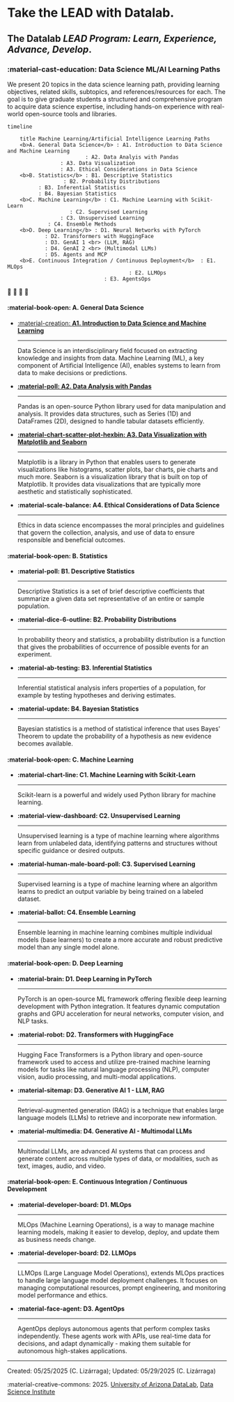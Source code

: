 # Take the LEAD with Datalab.

## The Datalab _LEAD Program: Learn, Experience, Advance, Develop_.

### :material-cast-education: Data Science ML/AI Learning Paths

We present 20 topics in the data science learning path, providing learning objectives, related skills, subtopics, and references/resources for each. The goal is to give graduate students a structured and comprehensive program to acquire data science expertise, including hands-on experience with real-world open-source tools and libraries.


```mermaid
timeline

    title Machine Learning/Artificial Intelligence Learning Paths
    <b>A. General Data Science</b> : A1. Introduction to Data Science and Machine Learning
    	    	 	     : A2. Data Analyis with Pandas
			     : A3. Data Visualization
			     : A3. Ethical Considerations in Data Science
    <b>B. Statistics</b> : B1. Descriptive Statistics
                  : B2. Probability Distributions
		  : B3. Inferential Statistics
		  : B4. Bayesian Statistics
    <b>C. Machine Learning</b> : C1. Machine Learning with Scikit-Learn
       	       		: C2. Supervised Learning
	        	 : C3. Unsupervised Learning
			 : C4. Ensemble Methods
    <b>D. Deep Learning</b> : D1. Neural Networks with PyTorch
		    : D2. Transformers with HuggingFace
		    : D3. GenAI 1 <br> (LLM, RAG) 
		    : D4. GenAI 2 <br> (Multimodal LLMs)
		    : D5. Agents and MCP
    <b>E. Continuous Integration / Continuous Deployment</b>  : E1. MLOps
       		  	      		   	       : E2. LLMOps
						       : E3. AgentsOps
```

:construction: :construction: :construction: :construction: 


#### :material-book-open: A. General Data Science

<!--
[**A1: Introduction to Data Science and Machine Learning**](mlpaths/A1_Intro_to_DataScience_and_ML.md)
-->

<div class="grid cards" markdown>

-   [:material-creation: **A1. Introduction to Data Science and Machine Learning**](mlpaths/A1_Intro_to_DataScience_and_ML.md)

    ---

    <p>Data Science is an interdisciplinary field focused on extracting knowledge and insights from data. Machine Learning (ML), a key component of Artificial Intelligence (AI), enables systems to learn from data to make decisions or predictions.</p>


-   [<b>:material-poll: A2. Data Analysis with Pandas</b>](mlpaths/A2_Python_for_DataScience.md)

    ---

    <p>Pandas is an open-source Python library used for data manipulation and analysis. It provides data structures, such as Series (1D) and DataFrames (2D), designed to handle tabular datasets efficiently. 


-   [<b>:material-chart-scatter-plot-hexbin: A3. Data Visualization with Matplotlib and Seaborn</b>](mlpaths/A2_Python_for_DataScience.md)

    ---

    <p>Matplotlib is a library in Python that enables users to generate visualizations like histograms, scatter plots, bar charts, pie charts and much more. Seaborn is a visualization library that is built on top of Matplotlib. It provides data visualizations that are typically more aesthetic and statistically sophisticated.
 

-   <b>:material-scale-balance: A4. Ethical Considerations of Data Science</b>

    ---

    <p>Ethics in data science encompasses the moral principles and guidelines that govern the collection, analysis, and use of data to ensure responsible and beneficial outcomes. 

</div>

####  :material-book-open: B. Statistics

<div class="grid cards" markdown>

-   <b> :material-poll: B1. Descriptive Statistics</b>

    ---

    <p>Descriptive Statistics is a set of brief descriptive coefficients that summarize a given data set representative of an entire or sample population.

-   <b> :material-dice-6-outline: B2. Probability Distributions</b>

    ---

    <p>In probability theory and statistics, a probability distribution is a function that gives the probabilities of occurrence of possible events for an experiment.

-   <b> :material-ab-testing: B3. Inferential Statistics</b>

    ---

    <p>Inferential statistical analysis infers properties of a population, for example by testing hypotheses and deriving estimates.

-   <b> :material-update: B4. Bayesian Statistics</b>

    ---

    <p>Bayesian statistics is a method of statistical inference that uses Bayes' Theorem to update the probability of a hypothesis as new evidence becomes available. 


</div>


####  :material-book-open: C. Machine Learning

<div class="grid cards" markdown>

-   <b> :material-chart-line: C1. Machine Learning with Scikit-Learn</b>

    ---

    <p>Scikit-learn is a powerful and widely used Python library for machine learning. 

-   <b> :material-view-dashboard: C2. Unsupervised Learning</b>

    ---

    <p>Unsupervised learning is a type of machine learning where algorithms learn from unlabeled data, identifying patterns and structures without specific guidance or desired outputs.

-   <b> :material-human-male-board-poll: C3. Supervised Learning</b>

    ---

    <p>Supervised learning is a type of machine learning where an algorithm learns to predict an output variable by being trained on a labeled dataset. 

-   <b> :material-ballot: C4. Ensemble Learning</b>

    ---

    <p>Ensemble learning in machine learning combines multiple individual models (base learners) to create a more accurate and robust predictive model than any single model alone. 




</div>

####  :material-book-open: D. Deep Learning

<div class="grid cards" markdown>

-   <b>  :material-brain: D1. Deep Learning in PyTorch </b>

    ---

    <p>PyTorch is an open-source ML framework offering flexible deep learning development with Python integration. It features dynamic computation graphs and GPU acceleration for neural networks, computer vision, and NLP tasks.
    

-   <b> :material-robot: D2. Transformers with HuggingFace</b>

    ---

    <p>Hugging Face Transformers is a Python library and open-source framework used to access and utilize pre-trained machine learning models for tasks like natural language processing (NLP), computer vision, audio processing, and multi-modal applications. 


-   <b> :material-sitemap:  D3. Generative AI 1 - LLM, RAG</b>

    ---

    <p>Retrieval-augmented generation (RAG) is a technique that enables large language models (LLMs) to retrieve and incorporate new information. 


-   <b> :material-multimedia: D4. Generative AI - Multimodal LLMs </b>

    ---

    <p>Multimodal LLMs, are advanced AI systems that can process and generate content across multiple types of data, or modalities, such as text, images, audio, and video. 


</div>

####  :material-book-open: E. Continuous Integration / Continuous Development

<div class="grid cards" markdown>

-   <b> :material-developer-board: D1. MLOps</b>

    ---

    <p>MLOps (Machine Learning Operations), is a way to manage machine learning models, making it easier to develop, deploy, and update them as business needs change.

-   <b> :material-developer-board: D2. LLMOps</b>

    ---

    <p> LLMOps (Large Language Model Operations), extends MLOps practices to handle large language model deployment challenges. It focuses on managing computational resources, prompt engineering, and monitoring model performance and ethics.


-   <b> :material-face-agent: D3. AgentOps</b>

    ---

    <p>AgentOps deploys autonomous agents that perform complex tasks independently. These agents work with APIs, use real-time data for decisions, and adapt dynamically - making them suitable for autonomous high-stakes applications.


</div>


***

Created: 05/25/2025 (C. Lizárraga); Updated: 05/29/2025 (C. Lizárraga)


:material-creative-commons:  2025. [University of Arizona DataLab](https://datascience.arizona.edu/education/uarizona-data-lab), [Data Science Institute](https://datascience.arizona.edu/)




